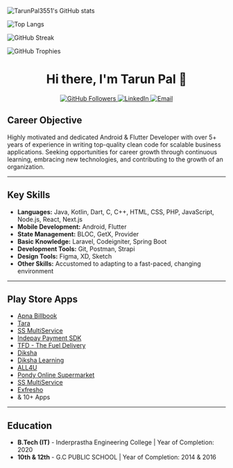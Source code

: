 <p align="center">
 
  ![TarunPal3551's GitHub stats](https://github-readme-stats.vercel.app/api?username=TarunPal3551&show_icons=true&theme=radical)
  
  ![Top Langs](https://github-readme-stats.vercel.app/api/top-langs/?username=TarunPal3551&layout=compact&theme=radical)

  ![GitHub Streak](https://github-readme-streak-stats.herokuapp.com/?user=TarunPal3551&theme=radical)

  ![GitHub Trophies](https://github-profile-trophy.vercel.app/?username=TarunPal3551&theme=radical)

</p>

<h1 align="center">Hi there, I'm Tarun Pal 👋</h1>

<p align="center">
  <a href="https://github.com/TarunPal3551">
    <img src="https://img.shields.io/github/followers/TarunPal3551?label=Follow&style=social" alt="GitHub Followers">
  </a>
  <a href="https://www.linkedin.com/in/tarun-pal-079828140/">
    <img src="https://img.shields.io/badge/LinkedIn-Tarun%20Pal-blue" alt="LinkedIn">
  </a>
  <a href="mailto:tarunplay3551@gmail.com">
    <img src="https://img.shields.io/badge/Email-tarunplay3551%40gmail.com-red" alt="Email">
  </a>
</p>


## Career Objective
Highly motivated and dedicated Android & Flutter Developer with over 5+ years of experience in writing top-quality clean code for scalable business applications. Seeking opportunities for career growth through continuous learning, embracing new technologies, and contributing to the growth of an organization.

---

## Key Skills
- **Languages:** Java, Kotlin, Dart, C, C++, HTML, CSS, PHP, JavaScript, Node.js, React, Next.js
- **Mobile Development:** Android, Flutter
- **State Management:** BLOC, GetX, Provider
- **Basic Knowledge:** Laravel, Codeigniter, Spring Boot
- **Development Tools:** Git, Postman, Strapi
- **Design Tools:** Figma, XD, Sketch
- **Other Skills:** Accustomed to adapting to a fast-paced, changing environment

---

## Play Store Apps
- [Apna Billbook](https://play.google.com/store/apps/details?id=...)
- [Tara](https://play.google.com/store/apps/details?id=...)
- [SS MultiService](https://play.google.com/store/apps/details?id=...)
- [Indepay Payment SDK](https://play.google.com/store/apps/details?id=...)
- [TFD - The Fuel Delivery](https://play.google.com/store/apps/details?id=...)
- [Diksha](https://play.google.com/store/apps/details?id=...)
- [Diksha Learning](https://play.google.com/store/apps/details?id=...)
- [ALL4U](https://play.google.com/store/apps/details?id=...)
- [Pondy Online Supermarket](https://play.google.com/store/apps/details?id=...)
- [SS MultiService](https://play.google.com/store/apps/details?id=...)
- [Exfresho](https://play.google.com/store/apps/details?id=...)
- & 10+ Apps

---

## Education
- **B.Tech (IT)** - Inderprastha Engineering College | Year of Completion: 2020
- **10th & 12th** - G.C PUBLIC SCHOOL | Year of Completion: 2014 & 2016
